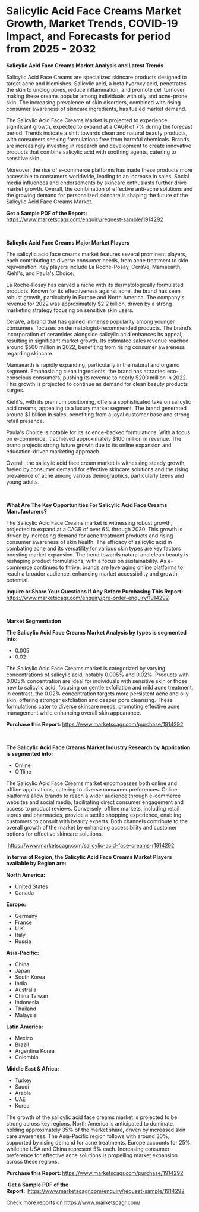 <p><h1>Salicylic Acid Face Creams Market Growth, Market Trends, COVID-19 Impact, and Forecasts for period from 2025 - 2032</h1></p><p><strong>Salicylic Acid Face Creams Market Analysis and Latest Trends</strong></p>
<p><p>Salicylic Acid Face Creams are specialized skincare products designed to target acne and blemishes. Salicylic acid, a beta hydroxy acid, penetrates the skin to unclog pores, reduce inflammation, and promote cell turnover, making these creams popular among individuals with oily and acne-prone skin. The increasing prevalence of skin disorders, combined with rising consumer awareness of skincare ingredients, has fueled market demand.</p><p>The Salicylic Acid Face Creams Market is projected to experience significant growth, expected to expand at a CAGR of 7% during the forecast period. Trends indicate a shift towards clean and natural beauty products, with consumers seeking formulations free from harmful chemicals. Brands are increasingly investing in research and development to create innovative products that combine salicylic acid with soothing agents, catering to sensitive skin.</p><p>Moreover, the rise of e-commerce platforms has made these products more accessible to consumers worldwide, leading to an increase in sales. Social media influences and endorsements by skincare enthusiasts further drive market growth. Overall, the combination of effective anti-acne solutions and the growing demand for personalized skincare is shaping the future of the Salicylic Acid Face Creams Market.</p></p>
<p><strong>Get a Sample PDF of the Report:&nbsp;</strong> <a href="https://www.marketscagr.com/enquiry/request-sample/1914292?utm_campaign=2116&utm_medium=2&utm_source=Github&utm_content=ia&utm_term=06042025&utm_id=salicylic-acid-face-creams">https://www.marketscagr.com/enquiry/request-sample/1914292</a></p>
<p>&nbsp;</p>
<p><strong>Salicylic Acid Face Creams Major Market Players</strong></p>
<p><p>The salicylic acid face creams market features several prominent players, each contributing to diverse consumer needs, from acne treatment to skin rejuvenation. Key players include La Roche-Posay, CeraVe, Mamaearth, Kiehl's, and Paula's Choice.</p><p>La Roche-Posay has carved a niche with its dermatologically formulated products. Known for its effectiveness against acne, the brand has seen robust growth, particularly in Europe and North America. The company's revenue for 2022 was approximately $2.2 billion, driven by a strong marketing strategy focusing on sensitive skin users.</p><p>CeraVe, a brand that has gained immense popularity among younger consumers, focuses on dermatologist-recommended products. The brand’s incorporation of ceramides alongside salicylic acid enhances its appeal, resulting in significant market growth. Its estimated sales revenue reached around $500 million in 2022, benefiting from rising consumer awareness regarding skincare.</p><p>Mamaearth is rapidly expanding, particularly in the natural and organic segment. Emphasizing clean ingredients, the brand has attracted eco-conscious consumers, pushing its revenue to nearly $200 million in 2022. This growth is projected to continue as demand for clean beauty products surges.</p><p>Kiehl's, with its premium positioning, offers a sophisticated take on salicylic acid creams, appealing to a luxury market segment. The brand generated around $1 billion in sales, benefiting from a loyal customer base and strong retail presence.</p><p>Paula's Choice is notable for its science-backed formulations. With a focus on e-commerce, it achieved approximately $100 million in revenue. The brand projects strong future growth due to its online expansion and education-driven marketing approach.</p><p>Overall, the salicylic acid face cream market is witnessing steady growth, fueled by consumer demand for effective skincare solutions and the rising prevalence of acne among various demographics, particularly teens and young adults.</p></p>
<p>&nbsp;</p>
<p><strong>What Are The Key Opportunities For Salicylic Acid Face Creams Manufacturers?</strong></p>
<p><p>The Salicylic Acid Face Creams market is witnessing robust growth, projected to expand at a CAGR of over 6% through 2030. This growth is driven by increasing demand for acne treatment products and rising consumer awareness of skin health. The efficacy of salicylic acid in combating acne and its versatility for various skin types are key factors boosting market expansion. The trend towards natural and clean beauty is reshaping product formulations, with a focus on sustainability. As e-commerce continues to thrive, brands are leveraging online platforms to reach a broader audience, enhancing market accessibility and growth potential.</p></p>
<p><strong>Inquire or Share Your Questions If Any Before Purchasing This Report:</strong> <a href="https://www.marketscagr.com/enquiry/pre-order-enquiry/1914292?utm_campaign=2116&utm_medium=2&utm_source=Github&utm_content=ia&utm_term=06042025&utm_id=salicylic-acid-face-creams">https://www.marketscagr.com/enquiry/pre-order-enquiry/1914292</a></p>
<p>&nbsp;</p>
<p><strong>Market Segmentation</strong></p>
<p><strong>The Salicylic Acid Face Creams Market Analysis by types is segmented into:</strong></p>
<p><ul><li>0.005</li><li>0.02</li></ul></p>
<p><p>The Salicylic Acid Face Creams market is categorized by varying concentrations of salicylic acid, notably 0.005% and 0.02%. Products with 0.005% concentration are ideal for individuals with sensitive skin or those new to salicylic acid, focusing on gentle exfoliation and mild acne treatment. In contrast, the 0.02% concentration targets more persistent acne and oily skin, offering stronger exfoliation and deeper pore cleansing. These formulations cater to diverse skincare needs, promoting effective acne management while enhancing overall skin appearance.</p></p>
<p><strong>Purchase this Report:&nbsp;</strong><a href="https://www.marketscagr.com/purchase/1914292?utm_campaign=2116&utm_medium=2&utm_source=Github&utm_content=ia&utm_term=06042025&utm_id=salicylic-acid-face-creams">https://www.marketscagr.com/purchase/1914292</a></p>
<p>&nbsp;</p>
<p><strong>The Salicylic Acid Face Creams Market Industry Research by Application is segmented into:</strong></p>
<p><ul><li>Online</li><li>Offline</li></ul></p>
<p><p>The Salicylic Acid Face Creams market encompasses both online and offline applications, catering to diverse consumer preferences. Online platforms allow brands to reach a wider audience through e-commerce websites and social media, facilitating direct consumer engagement and access to product reviews. Conversely, offline markets, including retail stores and pharmacies, provide a tactile shopping experience, enabling customers to consult with beauty experts. Both channels contribute to the overall growth of the market by enhancing accessibility and customer options for effective skincare solutions.</p></p>
<p><a href="https://www.marketscagr.com/salicylic-acid-face-creams-r1914292?utm_campaign=2116&utm_medium=2&utm_source=Github&utm_content=ia&utm_term=06042025&utm_id=salicylic-acid-face-creams">&nbsp;https://www.marketscagr.com/salicylic-acid-face-creams-r1914292</a></p>
<p><strong>In terms of Region, the Salicylic Acid Face Creams Market Players available by Region are:</strong></p>
<p>
    <p> <strong> North America: </strong>
        <ul>
            <li>United States</li>
            <li>Canada</li>
        </ul>
        </p> 
    <p> <strong> Europe: </strong>
        <ul>
            <li>Germany</li>
            <li>France</li>
            <li>U.K.</li>
            <li>Italy</li>
            <li>Russia</li>
        </ul>
        </p> 
    <p> <strong> Asia-Pacific: </strong>
        <ul>
            <li>China</li>
            <li>Japan</li>
            <li>South Korea</li>
            <li>India</li>
            <li>Australia</li>
            <li>China Taiwan</li>
            <li>Indonesia</li>
            <li>Thailand</li>
            <li>Malaysia</li>
        </ul>
        </p> 
    <p> <strong> Latin America: </strong>
        <ul>
            <li>Mexico</li>
            <li>Brazil</li>
            <li>Argentina Korea</li>
            <li>Colombia</li>
        </ul>
        </p> 
    <p> <strong> Middle East & Africa: </strong>
        <ul>
            <li>Turkey</li>
            <li>Saudi</li>
            <li>Arabia</li>
            <li>UAE</li>
            <li>Korea</li>
        </ul>
    </p>
    </p>
<p><p>The growth of the salicylic acid face creams market is projected to be strong across key regions. North America is anticipated to dominate, holding approximately 35% of the market share, driven by increased skin care awareness. The Asia-Pacific region follows with around 30%, supported by rising demand for acne treatments. Europe accounts for 25%, while the USA and China represent 5% each. Increasing consumer preference for effective acne solutions is propelling market expansion across these regions.</p></p>
<p><strong>Purchase this Report: </strong><a href="https://www.marketscagr.com/purchase/1914292?utm_campaign=2116&utm_medium=2&utm_source=Github&utm_content=ia&utm_term=06042025&utm_id=salicylic-acid-face-creams">https://www.marketscagr.com/purchase/1914292</a></p>
<p>&nbsp;<strong>Get a Sample PDF of the Report:&nbsp;&nbsp;</strong><a href="https://www.marketscagr.com/enquiry/request-sample/1914292?utm_campaign=2116&utm_medium=2&utm_source=Github&utm_content=ia&utm_term=06042025&utm_id=salicylic-acid-face-creams">https://www.marketscagr.com/enquiry/request-sample/1914292</a></p>
<p><strong></strong></p>
<p>Check more reports on <a href="https://www.marketscagr.com/?utm_campaign=2116&utm_medium=2&utm_source=Github&utm_content=ia&utm_term=06042025&utm_id=salicylic-acid-face-creams">https://www.marketscagr.com/</a></p>